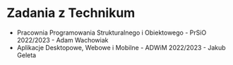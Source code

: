 # Zadania z Technikum

* Pracownia Programowania Strukturalnego i Obiektowego - PrSiO 2022/2023 - Adam Wachowiak
* Aplikacje Desktopowe, Webowe i Mobilne - ADWiM 2022/2023 - Jakub Geleta